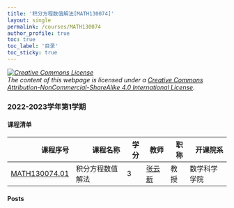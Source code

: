 ```yaml
---
title: '积分方程数值解法[MATH130074]'
layout: single
permalink: /courses/MATH130074
author_profile: true
toc: true
toc_label: '目录'
toc_sticky: true
---
```



<div class='notice--warning'>
	<p><i><a rel='license' href='http://creativecommons.org/licenses/by-nc-sa/4.0/'><img alt='Creative Commons License' style='border-width:0' src='https://i.creativecommons.org/l/by-nc-sa/4.0/88x31.png' /></a><br /> The content of this webpage is licensed under a <a rel='license' href='http://creativecommons.org/licenses/by-nc-sa/4.0/'>Creative Commons Attribution-NonCommercial-ShareAlike 4.0 International License</a>.</i></p>
</div>

### 2022-2023学年第1学期


#### 课程清单

<div style='text-align: center;' id='MATH130074_2223F'> <table id='MATH130074_2223F_table'>
  <thead>
    <tr style="text-align: right;">
      <th>课程序号</th>
      <th>课程名称</th>
      <th>学分</th>
      <th>教师</th>
      <th>职称</th>
      <th>开课院系</th>
    </tr>
  </thead>
  <tbody>
    <tr>
      <td><a href='https://fdu-math.github.io/courses/class-id/MATH130074-01'>MATH130074.01</a></td>
      <td>积分方程数值解法</td>
      <td>3</td>
      <td><a href='https://fdu-math.github.io/teachers/张云新'>张云新</a></td>
      <td>教授</td>
      <td>数学科学学院</td>
    </tr>
  </tbody>
</table></div>

#### Posts